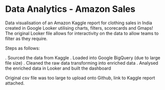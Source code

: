 # Data Analytics - Amazon Sales

Data visualisation of an Amazon Kaggle report for clothing sales in India created in Google Looker utilising charts, filters, scorecards and Gmaps! The original Looker file allows for interactivity on the data to allow teams to filter as they require. 

Steps as follows:

. Sourced the data from Kaggle
. Loaded into Google BigQuery (due to large file size)
. Cleaned the raw data transforming into enriched data
. Analysed the enriched data in Looker and built the dashboard

Original csv file was too large to upload onto Github, link to Kaggle report attached.

